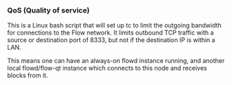 ### QoS (Quality of service) ###

This is a Linux bash script that will set up tc to limit the outgoing bandwidth for connections to the Flow network. It limits outbound TCP traffic with a source or destination port of 8333, but not if the destination IP is within a LAN.

This means one can have an always-on flowd instance running, and another local flowd/flow-qt instance which connects to this node and receives blocks from it.
